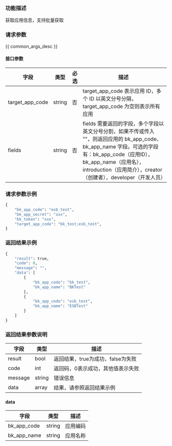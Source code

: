 ### 功能描述

获取应用信息，支持批量获取

### 请求参数

{{ common_args_desc }}

#### 接口参数

| 字段      |  类型      | 必选   |  描述      |
|-----------|------------|--------|------------|
| target_app_code |  string    | 否     | target_app_code 表示应用 ID，多个 ID 以英文分号分隔，target_app_code 为空则表示所有应用 |
| fields          |  string    | 否     | fields 需要返回的字段，多个字段以英文分号分割，如果不传或传入 &#34;&#34;，则返回应用的 bk_app_code、bk_app_name 字段。可选的字段有：bk_app_code（应用ID），bk_app_name（应用名），introduction（应用简介），creator（创建者），developer（开发人员） |

### 请求参数示例

```python
{
    "bk_app_code": "esb_test",
    "bk_app_secret": "xxx",
    "bk_token": "xxx",
    "target_app_code": "bk_test;esb_test",
}
```
### 返回结果示例
```python
{
    "result": true,
    "code": 0,
    "message": "",
    "data": [
        {
            "bk_app_code": "bk_test",
            "bk_app_name": "BKTest"
        },
        {
            "bk_app_code": "esb_test",
            "bk_app_name": "ESBTest"
        }
    ]
}
```

### 返回结果参数说明

| 字段      | 类型     | 描述      |
|-----------|-----------|-----------|
|result| bool | 返回结果，true为成功，false为失败 |
|code|int|返回码，0表示成功，其他值表示失败|
|message|string|错误信息|
|data| array| 结果，请参照返回结果示例 |

####  data

| 字段      | 类型      | 描述      |
|-----------|----------|-----------|
|  bk_app_code     |    string      |    应用编码     |
|  bk_app_name     |    string      |    应用名称     |
